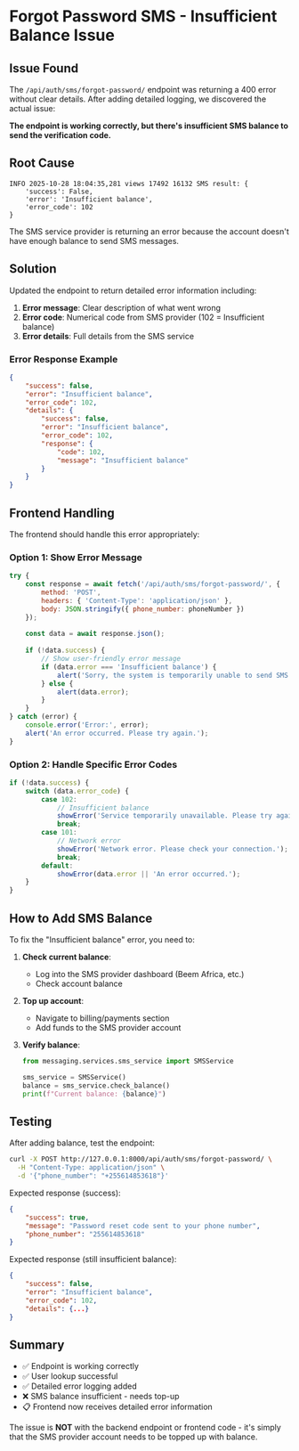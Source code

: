 # Forgot Password SMS - Insufficient Balance Issue

## Issue Found

The `/api/auth/sms/forgot-password/` endpoint was returning a 400 error without clear details. After adding detailed logging, we discovered the actual issue:

**The endpoint is working correctly, but there's insufficient SMS balance to send the verification code.**

## Root Cause

```
INFO 2025-10-28 18:04:35,281 views 17492 16132 SMS result: {
    'success': False, 
    'error': 'Insufficient balance', 
    'error_code': 102
}
```

The SMS service provider is returning an error because the account doesn't have enough balance to send SMS messages.

## Solution

Updated the endpoint to return detailed error information including:

1. **Error message**: Clear description of what went wrong
2. **Error code**: Numerical code from SMS provider (102 = Insufficient balance)
3. **Error details**: Full details from the SMS service

### Error Response Example

```json
{
    "success": false,
    "error": "Insufficient balance",
    "error_code": 102,
    "details": {
        "success": false,
        "error": "Insufficient balance",
        "error_code": 102,
        "response": {
            "code": 102,
            "message": "Insufficient balance"
        }
    }
}
```

## Frontend Handling

The frontend should handle this error appropriately:

### Option 1: Show Error Message
```javascript
try {
    const response = await fetch('/api/auth/sms/forgot-password/', {
        method: 'POST',
        headers: { 'Content-Type': 'application/json' },
        body: JSON.stringify({ phone_number: phoneNumber })
    });
    
    const data = await response.json();
    
    if (!data.success) {
        // Show user-friendly error message
        if (data.error === 'Insufficient balance') {
            alert('Sorry, the system is temporarily unable to send SMS messages. Please try again later or contact support.');
        } else {
            alert(data.error);
        }
    }
} catch (error) {
    console.error('Error:', error);
    alert('An error occurred. Please try again.');
}
```

### Option 2: Handle Specific Error Codes
```javascript
if (!data.success) {
    switch (data.error_code) {
        case 102:
            // Insufficient balance
            showError('Service temporarily unavailable. Please try again later.');
            break;
        case 101:
            // Network error
            showError('Network error. Please check your connection.');
            break;
        default:
            showError(data.error || 'An error occurred.');
    }
}
```

## How to Add SMS Balance

To fix the "Insufficient balance" error, you need to:

1. **Check current balance**:
   - Log into the SMS provider dashboard (Beem Africa, etc.)
   - Check account balance

2. **Top up account**:
   - Navigate to billing/payments section
   - Add funds to the SMS provider account

3. **Verify balance**:
   ```python
   from messaging.services.sms_service import SMSService
   
   sms_service = SMSService()
   balance = sms_service.check_balance()
   print(f"Current balance: {balance}")
   ```

## Testing

After adding balance, test the endpoint:

```bash
curl -X POST http://127.0.0.1:8000/api/auth/sms/forgot-password/ \
  -H "Content-Type: application/json" \
  -d '{"phone_number": "+255614853618"}'
```

Expected response (success):
```json
{
    "success": true,
    "message": "Password reset code sent to your phone number",
    "phone_number": "255614853618"
}
```

Expected response (still insufficient balance):
```json
{
    "success": false,
    "error": "Insufficient balance",
    "error_code": 102,
    "details": {...}
}
```

## Summary

- ✅ Endpoint is working correctly
- ✅ User lookup successful
- ✅ Detailed error logging added
- ❌ SMS balance insufficient - needs top-up
- 📋 Frontend now receives detailed error information

The issue is **NOT** with the backend endpoint or frontend code - it's simply that the SMS provider account needs to be topped up with balance.

